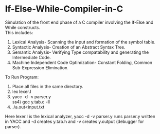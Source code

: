 # If-Else-While-Compiler-in-C
Simulation of the front end phase of a C compiler involving the If-Else and While constructs.</br>
This includes:</br>

1) Lexical Analysis- Scanning the input and formation of the symbol table.</br>
2) Syntactic Analysis- Creation of an Abstract Syntax Tree.</br>
3) Semantic Analysis- Verifying Type compatability and generating the Intermediate Code.</br>
4) Machine Independent Code Optimization- Constant Folding, Common Sub-Expression Elimination.</br>

To Run Program:</br>

1) Place all files in the same directory.</br>
2) lex lexer.l</br>
3) yacc -d -v parser.y</br>
ss4) gcc y.tab.c -ll </br>
5) ./a.out<input.txt</br>

Here lexer.l is the lexical analyzer, yacc -d -v parser.y runs parser.y written in YACC and -d creates y.tab.h and -v creates y.output (debugger for parser).
